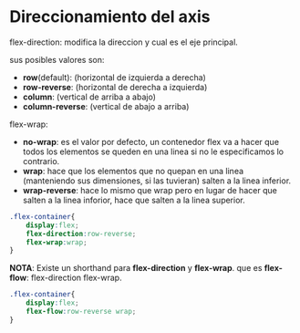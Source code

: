 # Direccionamiento del axis

flex-direction: modifica la direccion y cual es el eje principal. 

sus posibles valores son:

+ **row**(default): (horizontal de izquierda a derecha)
+ **row-reverse**: (horizontal de derecha a izquierda)
+ **column**: (vertical de arriba a abajo)
+ **column-reverse**: (vertical de abajo a arriba)

flex-wrap:

+ **no-wrap**: es el valor por defecto, un contenedor flex va a hacer que todos los elementos se queden en una linea si no le especificamos lo contrario.
+ **wrap**: hace que los elementos que no quepan en una linea (manteniendo sus dimensiones, si las tuvieran) salten a la linea inferior.
+ **wrap-reverse**: hace lo mismo que wrap pero en lugar de hacer que salten a la linea inforior, hace que salten a la linea superior. 

```css
.flex-container{
    display:flex;
    flex-direction:row-reverse;
    flex-wrap:wrap;
}

```

**NOTA**: Existe un shorthand para **flex-direction** y **flex-wrap**. que es **flex-flow**: flex-direction flex-wrap.

```css
.flex-container{
    display:flex;
    flex-flow:row-reverse wrap;
}

```